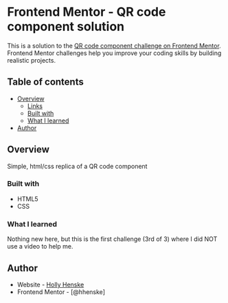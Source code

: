 # Frontend Mentor - QR code component solution

This is a solution to the [QR code component challenge on Frontend Mentor](https://www.frontendmentor.io/challenges/qr-code-component-iux_sIO_H). Frontend Mentor challenges help you improve your coding skills by building realistic projects. 

## Table of contents

- [Overview](#overview)
  - [Links](#links)
  - [Built with](#built-with)
  - [What I learned](#what-i-learned)
- [Author](#author)


## Overview

Simple, html/css replica of a QR code component


### Built with

- HTML5
- CSS


### What I learned

Nothing new here, but this is the first challenge (3rd of 3) where I did NOT use a video to help me.

## Author

- Website - [Holly Henske](https://hhenske.github.io/aboutme.github.io-/)
- Frontend Mentor - [@hhenske]

